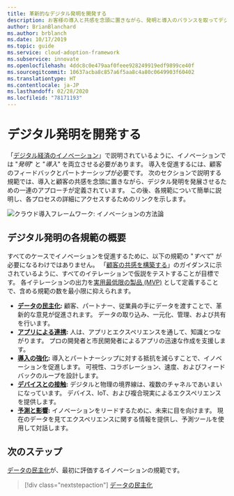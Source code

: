 ```yaml
---
title: 革新的なデジタル発明を開発する
description: お客様の導入と共感を念頭に置きながら、発明と導入のバランスを取ってデジタル発明を開発します。
author: BrianBlanchard
ms.author: brblanch
ms.date: 10/17/2019
ms.topic: guide
ms.service: cloud-adoption-framework
ms.subservice: innovate
ms.openlocfilehash: 4ddc8c0e479aaf0feee928249919edf9899ce40f
ms.sourcegitcommit: 10637acba8c857a6f5aa8c4a80c0649903f60402
ms.translationtype: HT
ms.contentlocale: ja-JP
ms.lasthandoff: 02/28/2020
ms.locfileid: "78171193"
---
```

# <a name="develop-digital-inventions"></a>デジタル発明を開発する

「[デジタル経済のイノベーション](./index.md)」で説明されているように、イノベーションでは "*発明*" と "*導入*" を両立させる必要があります。 導入を促進するには、顧客のフィードバックとパートナーシップが必要です。 次のセクションで説明する規範では、導入と顧客の共感を念頭に置きながら、デジタル発明を発展させるための一連のアプローチが定義されています。 この後、各規範について簡単に説明し、各プロセスの詳細にアクセスするためのリンクを示します。

![クラウド導入フレームワーク: イノベーションの方法論](../../_images/innovate/innovate-methodology.png)

## <a name="summary-of-each-discipline-of-digital-invention"></a>デジタル発明の各規範の概要

すべてのケースでイノベーションを促進するために、以下の規範の "*すべて*" が必要になるわけではありません。 「[顧客の共感を構築する](./build.md)」のガイダンスに示されているように、すべてのイテレーションで仮説をテストすることが目標です。 各イテレーションの出力を[実用最低限の製品 (MVP)](https://docs.microsoft.com/azure/cloud-adoption-framework/govern/policy-compliance#minimum-viable-product-mvp-for-policy) として定義することで、含める規範の数を最小限に抑えられます。

- **[データの民主化](./data.md):** 顧客、パートナー、従業員の手にデータを渡すことで、革新的な意見が促進されます。 データの取り込み、一元化、管理、および共有を行います。
- **[アプリによる連携](./apps.md):** 人は、アプリとエクスペリエンスを通して、知識とつながります。 プロの開発者と市民開発者によるアプリの迅速な作成を支援します。
- **[導入の強化](./ci-cd.md):** 導入とパートナーシップに対する抵抗を減らすことで、イノベーションを促進します。 可視性、コラボレーション、速度、およびフィードバックのループを設計します。
- **[デバイスとの接触](./devices.md):** デジタルと物理の境界線は、複数のチャネルであいまいになっています。 デバイス、IoT、および複合現実によるエクスペリエンスを提供します。
- **[予測と影響](./predict.md):** イノベーションをリードするために、未来に目を向けます。 現在のデータを見てエクスペリエンスに関する情報を提供し、予測ツールを使用して対話します。

## <a name="next-steps"></a>次のステップ

[データの民主化](./data.md)が、最初に評価するイノベーションの規範です。

> [!div class="nextstepaction"]
> [データの民主化](./data.md)
